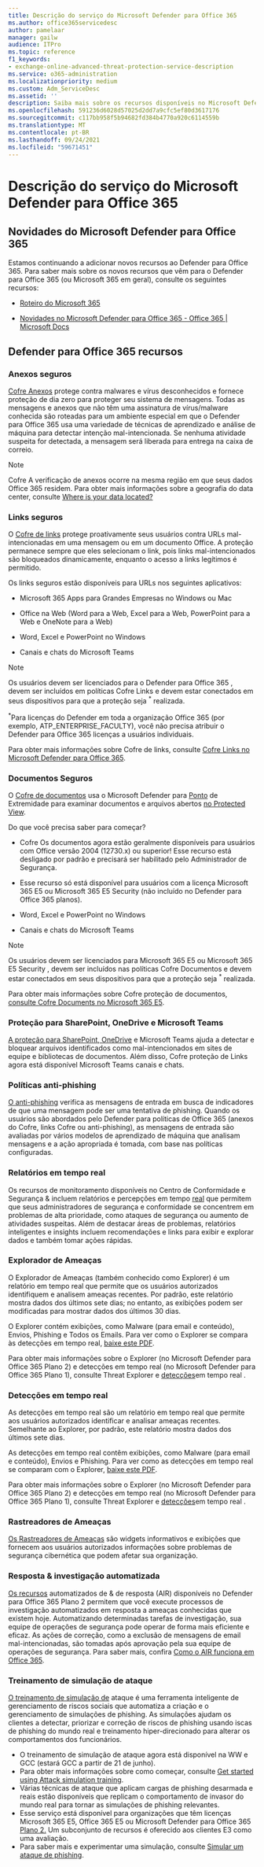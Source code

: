 ```yaml
---
title: Descrição do serviço do Microsoft Defender para Office 365
ms.author: office365servicedesc
author: pamelaar
manager: gailw
audience: ITPro
ms.topic: reference
f1_keywords:
- exchange-online-advanced-threat-protection-service-description
ms.service: o365-administration
ms.localizationpriority: medium
ms.custom: Adm_ServiceDesc
ms.assetid: ''
description: Saiba mais sobre os recursos disponíveis no Microsoft Defender para Office 365.
ms.openlocfilehash: 591236d6028d57025d2dd7a9cfc5ef80d3617176
ms.sourcegitcommit: c117bb958f5b94682fd384b4770a920c6114559b
ms.translationtype: MT
ms.contentlocale: pt-BR
ms.lasthandoff: 09/24/2021
ms.locfileid: "59671451"
---
```

# <a name="microsoft-defender-for-office-365-features-service-description"></a>Descrição do serviço do Microsoft Defender para Office 365

## <a name="whats-new-in-microsoft-defender-for-office-365"></a>Novidades do Microsoft Defender para Office 365

Estamos continuando a adicionar novos recursos ao Defender para Office 365. Para saber mais sobre os novos recursos que vêm para o Defender para Office 365 (ou Microsoft 365 em geral), consulte os seguintes recursos:

- [Roteiro do Microsoft 365](https://www.microsoft.com/microsoft-365/roadmap)

- [Novidades no Microsoft Defender para Office 365 - Office 365 | Microsoft Docs](/microsoft-365/security/office-365-security/whats-new-in-defender-for-office-365)

## <a name="defender-for-office-365-capabilities"></a>Defender para Office 365 recursos

### <a name="safe-attachments"></a>Anexos seguros

[Cofre Anexos](/microsoft-365/security/office-365-security/atp-safe-attachments) protege contra malwares e vírus desconhecidos e fornece proteção de dia zero para proteger seu sistema de mensagens. Todas as mensagens e anexos que não têm uma assinatura de vírus/malware conhecida são roteadas para um ambiente especial em que o Defender para Office 365 usa uma variedade de técnicas de aprendizado e análise de máquina para detectar intenção mal-intencionada. Se nenhuma atividade suspeita for detectada, a mensagem será liberada para entrega na caixa de correio.

> [!NOTE]
> Cofre A verificação de anexos ocorre na mesma região em que seus dados Office 365 residem. Para obter mais informações sobre a geografia do data center, consulte [Where is your data located?](/microsoft-365/enterprise/o365-data-locations)

### <a name="safe-links"></a>Links seguros

O [Cofre de links](/microsoft-365/security/office-365-security/atp-safe-links) protege proativamente seus usuários contra URLs mal-intencionadas em uma mensagem ou em um documento Office. A proteção permanece sempre que eles selecionam o link, pois links mal-intencionados são bloqueados dinamicamente, enquanto o acesso a links legítimos é permitido.

Os links seguros estão disponíveis para URLs nos seguintes aplicativos:

- Microsoft 365 Apps para Grandes Empresas no Windows ou Mac

- Office na Web (Word para a Web, Excel para a Web, PowerPoint para a Web e OneNote para a Web)

- Word, Excel e PowerPoint no Windows

- Canais e chats do Microsoft Teams

> [!NOTE]
> Os usuários devem ser licenciados para o Defender para Office 365 , devem ser incluídos em políticas Cofre Links e devem estar conectados em seus dispositivos para que a proteção seja <sup>\*</sup> realizada.
>
> <sup>\*</sup>Para licenças do Defender em toda a organização Office 365 (por exemplo, ATP_ENTERPRISE_FACULTY), você não precisa atribuir o Defender para Office 365 licenças a usuários individuais.
>
> Para obter mais informações sobre Cofre de links, consulte [Cofre Links no Microsoft Defender para Office 365](/microsoft-365/security/office-365-security/atp-safe-links).

### <a name="safe-documents"></a>Documentos Seguros

O [Cofre de documentos](/microsoft-365/security/office-365-security/safe-docs) usa o Microsoft Defender para [Ponto](/windows/security/threat-protection/microsoft-defender-atp/microsoft-defender-advanced-threat-protection) de Extremidade para examinar documentos e arquivos abertos [no Protected View](https://support.microsoft.com/office/what-is-protected-view-d6f09ac7-e6b9-4495-8e43-2bbcdbcb6653).

Do que você precisa saber para começar?

- Cofre Os documentos agora estão geralmente disponíveis para usuários com Office versão 2004 (12730.x) ou superior! Esse recurso está desligado por padrão e precisará ser habilitado pelo Administrador de Segurança.

- Esse recurso só está disponível para usuários com a licença Microsoft 365 E5 ou Microsoft 365 E5 Security (não incluído no Defender para Office 365 planos).

- Word, Excel e PowerPoint no Windows

- Canais e chats do Microsoft Teams

> [!NOTE]
> Os usuários devem ser licenciados para Microsoft 365 E5 ou Microsoft 365 E5 Security , devem ser incluídos nas políticas Cofre Documentos e devem estar conectados em seus dispositivos para que a proteção seja <sup>\*</sup> realizada.
>
> Para obter mais informações sobre Cofre proteção de documentos, [consulte Cofre Documents no Microsoft 365 E5](/microsoft-365/security/office-365-security/safe-docs).

### <a name="protection-for-sharepoint-onedrive-and-microsoft-teams"></a>Proteção para SharePoint, OneDrive e Microsoft Teams

[A proteção para SharePoint, OneDrive](/microsoft-365/security/office-365-security/atp-for-spo-odb-and-teams) e Microsoft Teams ajuda a detectar e bloquear arquivos identificados como mal-intencionados em sites de equipe e bibliotecas de documentos. Além disso, Cofre proteção de Links agora está disponível Microsoft Teams canais e chats.

### <a name="anti-phishing-policies"></a>Políticas anti-phishing

[O anti-phishing](/microsoft-365/security/office-365-security/atp-anti-phishing) verifica as mensagens de entrada em busca de indicadores de que uma mensagem pode ser uma tentativa de phishing. Quando os usuários são abordados pelo Defender para políticas de Office 365 (anexos do Cofre, links Cofre ou anti-phishing), as mensagens de entrada são avaliadas por vários modelos de aprendizado de máquina que analisam mensagens e a ação apropriada é tomada, com base nas políticas configuradas.

### <a name="real-time-reports"></a>Relatórios em tempo real

Os recursos de monitoramento [](https://protection.office.com) disponíveis no Centro de Conformidade e Segurança & incluem relatórios e percepções em tempo [real](/microsoft-365/security/office-365-security/view-reports-for-atp) que permitem que seus administradores de segurança e conformidade se concentrem em problemas de alta prioridade, como ataques de segurança ou aumento de atividades suspeitas. Além de destacar áreas de problemas, relatórios inteligentes e insights incluem recomendações e links para exibir e explorar dados e também tomar ações rápidas.

### <a name="threat-explorer"></a>Explorador de Ameaças

O Explorador de Ameaças (também conhecido como Explorer) é um relatório em tempo real que permite que os usuários autorizados identifiquem e analisem ameaças recentes. Por padrão, este relatório mostra dados dos últimos sete dias; no entanto, as exibições podem ser modificadas para mostrar dados dos últimos 30 dias.

O Explorer contém exibições, como Malware (para email e conteúdo), Envios, Phishing e Todos os Emails. Para ver como o Explorer se compara às detecções em tempo real, [baixe este PDF](https://github.com/MicrosoftDocs/microsoft-365-docs/raw/public/microsoft-365/downloads/office-365-atp-plan-comparison-march-2020.pdf).

Para obter mais informações sobre o Explorer (no Microsoft Defender para Office 365 Plano 2) e detecções em tempo real (no Microsoft Defender para Office 365 Plano 1), consulte Threat Explorer e [detecções](/microsoft-365/security/office-365-security/threat-explorer)em tempo real .

### <a name="real-time-detections"></a>Detecções em tempo real

As detecções em tempo real são um relatório em tempo real que permite aos usuários autorizados identificar e analisar ameaças recentes. Semelhante ao Explorer, por padrão, este relatório mostra dados dos últimos sete dias.

As detecções em tempo real contêm exibições, como Malware (para email e conteúdo), Envios e Phishing. Para ver como as detecções em tempo real se comparam com o Explorer, [baixe este PDF](https://github.com/MicrosoftDocs/microsoft-365-docs/raw/public/microsoft-365/downloads/office-365-atp-plan-comparison-march-2020.pdf).

Para obter mais informações sobre o Explorer (no Microsoft Defender para Office 365 Plano 2) e detecções em tempo real (no Microsoft Defender para Office 365 Plano 1), consulte Threat Explorer e [detecções](/microsoft-365/security/office-365-security/threat-explorer)em tempo real .

### <a name="threat-trackers"></a>Rastreadores de Ameaças

[Os Rastreadores de Ameaças](/microsoft-365/security/office-365-security/threat-trackers) são widgets informativos e exibições que fornecem aos usuários autorizados informações sobre problemas de segurança cibernética que podem afetar sua organização.

### <a name="automated-investigation--response"></a>Resposta & investigação automatizada

[Os recursos](/microsoft-365/security/office-365-security/office-365-air) automatizados de & de resposta (AIR) disponíveis no Defender para Office 365 Plano 2 permitem que você execute processos de investigação automatizados em resposta a ameaças conhecidas que existem hoje. Automatizando determinadas tarefas de investigação, sua equipe de operações de segurança pode operar de forma mais eficiente e eficaz. As ações de correção, como a exclusão de mensagens de email mal-intencionadas, são tomadas após aprovação pela sua equipe de operações de segurança. Para saber mais, confira [Como o AIR funciona em Office 365](/microsoft-365/security/office-365-security/automated-investigation-response-office).

### <a name="attack-simulation-training"></a>Treinamento de simulação de ataque

[O treinamento de simulação de](/microsoft-365/security/office-365-security/attack-simulation-training-get-started) ataque é uma ferramenta inteligente de gerenciamento de riscos sociais que automatiza a criação e o gerenciamento de simulações de phishing. As simulações ajudam os clientes a detectar, priorizar e correção de riscos de phishing usando iscas de phishing do mundo real e treinamento hiper-direcionado para alterar os comportamentos dos funcionários.

- O treinamento de simulação de ataque agora está disponível na WW e GCC (estará GCC a partir de 21 de junho).
- Para obter mais informações sobre como começar, consulte [Get started using Attack simulation training](/microsoft-365/security/office-365-security/attack-simulation-training-get-started).
- Várias técnicas de ataque que aplicam cargas de phishing desarmada e reais estão disponíveis que replicam o comportamento de invasor do mundo real para tornar as simulações de phishing relevantes.
- Esse serviço está disponível para organizações que têm licenças Microsoft 365 E5, Office 365 E5 ou Microsoft Defender para Office 365 [Plano 2.](/microsoft-365/security/office-365-security/defender-for-office-365#microsoft-defender-for-office-365-plan-1-and-plan-2) Um subconjunto de recursos é oferecido aos clientes E3 como uma avaliação.
- Para saber mais e experimentar uma simulação, consulte [Simular um ataque de phishing](/microsoft-365/security/office-365-security/attack-simulation-training).